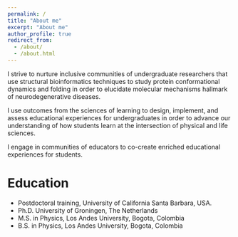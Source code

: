 ```yaml
---
permalink: /
title: "About me"
excerpt: "About me"
author_profile: true
redirect_from: 
  - /about/
  - /about.html
---
```


I strive to nurture inclusive communities of undergraduate researchers that use structural bioinformatics techniques to study protein conformational dynamics and folding in order to elucidate molecular mechanisms hallmark of neurodegenerative diseases. 

I use outcomes from the sciences of learning to design, implement, and assess educational experiences for undergraduates in order to advance our understanding of how students learn at the intersection of physical and life sciences. 

I engage in communities of educators to co-create enriched educational experiences for students. 

Education
======
*  Postdoctoral training, University of California Santa Barbara, USA.
*  Ph.D. University of Groningen, The Netherlands
*  M.S. in Physics, Los Andes University, Bogota, Colombia
*  B.S. in Physics, Los Andes University, Bogota, Colombia


